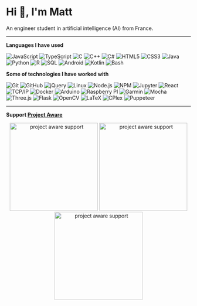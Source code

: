 # Hi 👋, I'm Matt

An engineer student in artificial intelligence (AI) from France.

---

**Languages I have used**

![JavaScript](https://img.shields.io/badge/-JavaScript-000000?style=flat&logo=javascript)
![TypeScript](https://img.shields.io/badge/-TypeScript-000000?style=flat&logo=typescript&logoColor=007ACC)
![C](https://img.shields.io/badge/-C-000000?style=flat&logo=C)
![C++](https://img.shields.io/badge/-C++-000000?style=flat&logo=C%2B%2B&logoColor=00599C)
![C#](https://img.shields.io/badge/-C%23-000000?style=flat&logo=c-sharp)
![HTML5](https://img.shields.io/badge/-HTML5-000000?style=flat&logo=HTML5)
![CSS3](https://img.shields.io/badge/-CSS3-000000?style=flat&logo=CSS3)
![Java](https://img.shields.io/badge/-Java-000000?style=flat&logo=Java&logoColor=007396)
![Python](https://img.shields.io/badge/-Python-000000?style=flat&logo=python)
![R](https://img.shields.io/badge/-R-000000?style=flat&logo=R)
![SQL](https://img.shields.io/badge/-SQL-000000?style=flat&logo=MySQL)
![Android](https://img.shields.io/badge/-Android-000000?style=flat&logo=Android)
![Kotlin](https://img.shields.io/badge/-Kotlin-000000?style=flat&logo=Kotlin)
![Bash](https://img.shields.io/badge/-Bash-000000?style=flat&logo=powershell)

**Some of technologies I have worked with**

![Git](https://img.shields.io/badge/-Git-000000?style=flat&logo=git)
![GitHub](https://img.shields.io/badge/-GitHub-000000?style=flat&logo=github)
![jQuery](https://img.shields.io/badge/-jQuery-000000?style=flat&logo=jQuery)
![Linux](https://img.shields.io/badge/-Linux-000000?style=flat&logo=linux)
![Node.js](https://img.shields.io/badge/-Node.js-000000?style=flat&logo=node.js)
![NPM](https://img.shields.io/badge/-NPM-000000?style=flat&logo=npm)
![Jupyter](https://img.shields.io/badge/-Jupyter-000000?style=flat&logo=jupyter)
![React](https://img.shields.io/badge/-React-000000?style=flat&logo=React)
![TCP/IP](https://img.shields.io/badge/-TCP/IP-000000?style=flat&logo=cisco)
![Docker](https://img.shields.io/badge/-Docker-000000?style=flat&logo=docker)
![Arduino](https://img.shields.io/badge/-Arduino-000000?style=flat&logo=arduino)
![Raspberry PI](https://img.shields.io/badge/-Raspberry%20PI-000000?style=flat&logo=raspberry-pi)
![Garmin](https://img.shields.io/badge/-Garmin-000000?style=flat&logo=garmin)
![Mocha](https://img.shields.io/badge/-Mocha-000000?style=flat&logo=mocha)
![Three.js](https://img.shields.io/badge/-Three.js-000000?style=flat&logo=peertube&logoColor=white)
![Flask](https://img.shields.io/badge/-Flask-000000?style=flat&logo=flask)
![OpenCV](https://img.shields.io/badge/-OpenCV-000000?style=flat&logo=affinity-photo)
![LaTeX](https://img.shields.io/badge/-LaTeX-000000?style=flat&logo=latex)
![CPlex](https://img.shields.io/badge/-CPlex-000000?style=flat&logo=ibm)
![Puppeteer](https://img.shields.io/badge/-Puppeteer-000000?style=flat&logo=google-chrome&logoColor=green)

---


**Support [Project Aware](https://www.projectaware.org/)**
<p align="center">
<img src="https://media.giphy.com/media/lrPvcOmXVBFwsJTnIA/giphy.gif" width="240" height="240" alt="project aware support">
<img src="https://media.giphy.com/media/iIXi541ntrfCxDztDh/giphy.gif" width="240" height="240" alt="project aware support">
<img src="https://media.giphy.com/media/S3c2004ocACYoFtz4D/giphy.gif" width="240" height="240" alt="project aware support">
</p>



